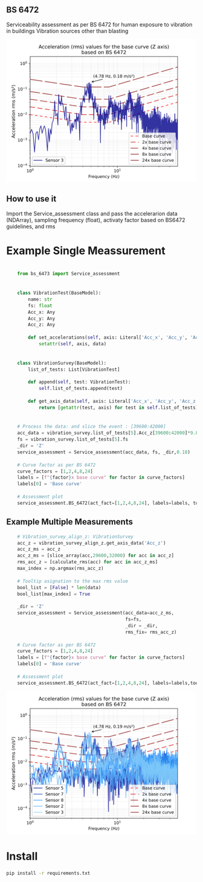 ## BS 6472

Serviceability assessment as per BS 6472 for human exposure to vibration in buildings Vibration sources other than blasting

![Result](data/example_bs6473.svg)
## How to use it 

Import  the Service_assessment class and pass the accelerarion data (NDArray), sampling frequency (float), activaty factor based on BS6472 guidelines, and rms

# Example Single Meassurement

```python 
    
    from bs_6473 import Service_assessment


    class VibrationTest(BaseModel):
        name: str
        fs: float
        Acc_x: Any
        Acc_y: Any
        Acc_z: Any

        def set_accelerations(self, axis: Literal['Acc_x', 'Acc_y', 'Acc_z'], data: np.ndarray):
            setattr(self, axis, data)


    class VibrationSurvey(BaseModel):
        list_of_tests: List[VibrationTest]
        
        def append(self, test: VibrationTest):
            self.list_of_tests.append(test)

        def get_axis_data(self, axis: Literal['Acc_x', 'Acc_y', 'Acc_z']) -> List[np.ndarray]:
            return [getattr(test, axis) for test in self.list_of_tests]


    # Process the data: and slice the event : [39600:42000]
    acc_data = vibration_survey.list_of_tests[5].Acc_z[39600:42000]*9.81
    fs = vibration_survey.list_of_tests[5].fs
    _dir = 'Z'
    service_assessment = Service_assessment(acc_data, fs, _dir,0.18)
    
    # Curve factor as per BS 6472
    curve_factors = [1,2,4,8,24]
    labels = [f"{factor}x base curve" for factor in curve_factors]
    labels[0] = 'Base curve'
    
    # Assessment plot
    service_assessment.BS_6472(act_fact=[1,2,4,8,24], labels=labels, tooltip=True , sensor_names=['Sensor 3'])
```

## Example Multiple Measurements 
``` python 
    # Vibration_survey_align_z: VibrationSurvey
    acc_z = vibration_survey_align_z.get_axis_data('Acc_z')
    acc_z_ms = acc_z
    acc_z_ms = [slice_array(acc,29600,32000) for acc in acc_z]
    rms_acc_z = [calculate_rms(acc) for acc in acc_z_ms]
    max_index = np.argmax(rms_acc_z)

    # Tooltip asignation to the max rms value
    bool_list = [False] * len(data)
    bool_list[max_index] = True

    _dir = 'Z'
    service_assessment = Service_assessment(acc_data=acc_z_ms, 
                                            fs=fs, 
                                            _dir = _dir,
                                            rms_fix= rms_acc_z)
    
    # Curve factor as per BS 6472
    curve_factors = [1,2,4,8,24]
    labels = [f"{factor}x base curve" for factor in curve_factors]
    labels[0] = 'Base curve'
    
    # Assessment plot
    service_assessment.BS_6472(act_fact=[1,2,4,8,24], labels=labels,tooltip=bool_list,sensor_names=names)

```

![Result](data/example_multiple_bs6473.svg)

# Install
```sh
pip install -r requirements.txt
```
